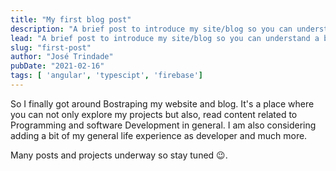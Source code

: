 ```yaml
---
title: "My first blog post"
description: "A brief post to introduce my site/blog so you can understand a bit of my aim for it"
lead: "A brief post to introduce my site/blog so you can understand a bit of my aim for it"
slug: "first-post"
author: "José Trindade"
pubDate: "2021-02-16"
tags: [ 'angular', 'typescipt', 'firebase']
---
```


So I finally got around Bostraping my website and blog. It's a place where you can not only explore my projects but also, read content related to Programming and software Development in general. I am also considering adding a bit of my general life experience as developer and much more.

Many posts and projects underway so stay tuned 😉.
